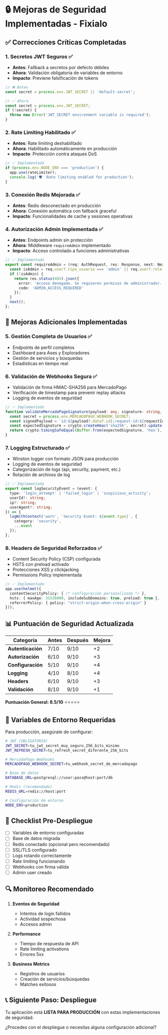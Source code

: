 # 🔒 Mejoras de Seguridad Implementadas - Fixialo

## ✅ **Correcciones Críticas Completadas**

### 1. **Secretos JWT Seguros** ✅
- **Antes**: Fallback a secretos por defecto débiles
- **Ahora**: Validación obligatoria de variables de entorno
- **Impacto**: Previene falsificación de tokens

```typescript
// ❌ Antes
const secret = process.env.JWT_SECRET || 'default-secret';

// ✅ Ahora
const secret = process.env.JWT_SECRET;
if (!secret) {
  throw new Error('JWT_SECRET environment variable is required');
}
```

### 2. **Rate Limiting Habilitado** ✅
- **Antes**: Rate limiting deshabilitado
- **Ahora**: Habilitado automáticamente en producción
- **Impacto**: Protección contra ataques DoS

```typescript
// ✅ Implementado
if (process.env.NODE_ENV === 'production') {
  app.use(rateLimiter);
  console.log('🛡️  Rate limiting enabled for production');
}
```

### 3. **Conexión Redis Mejorada** ✅
- **Antes**: Redis desconectado en producción
- **Ahora**: Conexión automática con fallback graceful
- **Impacto**: Funcionalidades de cache y sesiones operativas

### 4. **Autorización Admin Implementada** ✅
- **Antes**: Endpoints admin sin protección
- **Ahora**: Middleware `requireAdmin` implementado
- **Impacto**: Acceso controlado a funciones administrativas

```typescript
// ✅ Implementado
export const requireAdmin = (req: AuthRequest, res: Response, next: NextFunction) => {
  const isAdmin = req.user?.tipo_usuario === 'admin' || req.user?.role === 'admin';
  if (!isAdmin) {
    return res.status(403).json({ 
      error: 'Acceso denegado. Se requieren permisos de administrador.',
      code: 'ADMIN_ACCESS_REQUIRED'
    });
  }
  next();
};
```

## 🚀 **Mejoras Adicionales Implementadas**

### 5. **Gestión Completa de Usuarios** ✅
- Endpoints de perfil completos
- Dashboard para Ases y Exploradores  
- Gestión de servicios y búsquedas
- Estadísticas en tiempo real

### 6. **Validación de Webhooks Segura** ✅
- Validación de firma HMAC-SHA256 para MercadoPago
- Verificación de timestamp para prevenir replay attacks
- Logging de eventos de seguridad

```typescript
// ✅ Implementado
function validateMercadoPagoSignature(payload: any, signature: string, requestId: string): boolean {
  const secret = process.env.MERCADOPAGO_WEBHOOK_SECRET;
  const signedPayload = `id:${payload?.data?.id};request-id:${requestId};ts:${timestamp};`;
  const expectedSignature = crypto.createHmac('sha256', secret).update(signedPayload).digest('hex');
  return crypto.timingSafeEqual(Buffer.from(expectedSignature, 'hex'), Buffer.from(receivedSignature, 'hex'));
}
```

### 7. **Logging Estructurado** ✅
- Winston logger con formato JSON para producción
- Logging de eventos de seguridad
- Categorización de logs (api, security, payment, etc.)
- Rotación de archivos de log

```typescript
// ✅ Implementado
export const logSecurityEvent = (event: {
  type: 'login_attempt' | 'failed_login' | 'suspicious_activity';
  userId?: string;
  ip?: string;
  userAgent?: string;
}) => {
  logWithContext('warn', `Security Event: ${event.type}`, {
    category: 'security',
    ...event
  });
};
```

### 8. **Headers de Seguridad Reforzados** ✅
- Content Security Policy (CSP) configurada
- HSTS con preload activado
- Protecciones XSS y clickjacking
- Permissions Policy implementada

```typescript
// ✅ Implementado
app.use(helmet({
  contentSecurityPolicy: { /* configuración personalizada */ },
  hsts: { maxAge: 31536000, includeSubDomains: true, preload: true },
  referrerPolicy: { policy: "strict-origin-when-cross-origin" }
}));
```

## 📊 **Puntuación de Seguridad Actualizada**

| Categoría | Antes | Después | Mejora |
|-----------|-------|---------|--------|
| **Autenticación** | 7/10 | 9/10 | +2 |
| **Autorización** | 6/10 | 9/10 | +3 |
| **Configuración** | 5/10 | 9/10 | +4 |
| **Logging** | 4/10 | 8/10 | +4 |
| **Headers** | 6/10 | 9/10 | +3 |
| **Validación** | 8/10 | 9/10 | +1 |

**Puntuación General: 8.5/10** ⭐⭐⭐⭐⭐

## 🔧 **Variables de Entorno Requeridas**

Para producción, asegúrate de configurar:

```bash
# JWT (OBLIGATORIO)
JWT_SECRET=tu_jwt_secret_muy_seguro_256_bits_minimo
JWT_REFRESH_SECRET=tu_refresh_secret_diferente_256_bits

# MercadoPago Webhooks
MERCADOPAGO_WEBHOOK_SECRET=tu_webhook_secret_de_mercadopago

# Base de datos
DATABASE_URL=postgresql://user:pass@host:port/db

# Redis (recomendado)
REDIS_URL=redis://host:port

# Configuración de entorno
NODE_ENV=production
```

## 🚨 **Checklist Pre-Despliegue**

- [ ] Variables de entorno configuradas
- [ ] Base de datos migrada
- [ ] Redis conectado (opcional pero recomendado)
- [ ] SSL/TLS configurado
- [ ] Logs rotando correctamente
- [ ] Rate limiting funcionando
- [ ] Webhooks con firma válida
- [ ] Admin user creado

## 🔍 **Monitoreo Recomendado**

1. **Eventos de Seguridad**
   - Intentos de login fallidos
   - Actividad sospechosa
   - Accesos admin

2. **Performance**
   - Tiempo de respuesta de API
   - Rate limiting activations
   - Errores 5xx

3. **Business Metrics**
   - Registros de usuarios
   - Creación de servicios/búsquedas
   - Matches exitosos

## 📞 **Siguiente Paso: Despliegue**

Tu aplicación está **LISTA PARA PRODUCCIÓN** con estas implementaciones de seguridad. 

¿Procedes con el despliegue o necesitas alguna configuración adicional?